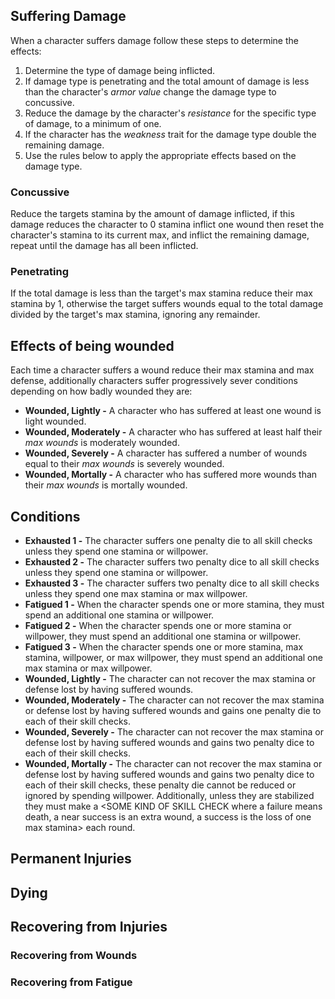 ## Suffering Damage
When a character suffers damage follow these steps to determine the effects:
1. Determine the type of damage being inflicted.
2. If damage type is penetrating and the total amount of damage is less than the character's *armor value* change the damage type to concussive.
3. Reduce the damage by the character's *resistance* for the specific type of damage, to a minimum of one.
4. If the character has the *weakness* trait for the damage type double the remaining damage.
5. Use the rules below to apply the appropriate effects based on the damage type.

### Concussive
Reduce the targets stamina by the amount of damage inflicted, if this damage reduces the character to 0 stamina inflict one wound then reset the character's stamina to its current max, and inflict the remaining damage, repeat until the damage has all been inflicted.


### Penetrating
If the total damage is less than the target's max stamina reduce their max stamina by 1, otherwise the target suffers wounds equal to the total damage divided by the target's max stamina, ignoring any remainder.

## Effects of being wounded
Each time a character suffers a wound reduce their max stamina and max defense, additionally characters suffer progressively sever conditions depending on how badly wounded they are:
* **Wounded, Lightly -** A character who has suffered at least one wound is light wounded.
* **Wounded, Moderately -** A character who has suffered at least half their *max wounds* is moderately wounded.
* **Wounded, Severely -** A character has suffered a number of wounds equal to their *max wounds* is severely wounded.
* **Wounded, Mortally -** A character who has suffered more wounds than their *max wounds* is mortally wounded.

## Conditions
* **Exhausted 1 -** The character suffers one penalty die to all skill checks unless they spend one stamina or willpower.
* **Exhausted 2 -** The character suffers two penalty dice to all skill checks unless they spend one stamina or willpower.
* **Exhausted 3 -** The character suffers two penalty dice to all skill checks unless they spend one max stamina or max willpower.
* **Fatigued 1 -** When the character spends one or more stamina, they must spend an additional one stamina or willpower.
* **Fatigued 2 -** When the character spends one or more stamina or willpower, they must spend an additional one stamina or willpower.
* **Fatigued 3 -** When the character spends one or more stamina, max stamina, willpower, or max willpower, they must spend an additional one max stamina or max willpower.
* **Wounded, Lightly -** The character can not recover the max stamina or defense lost by having suffered wounds.
* **Wounded, Moderately -** The character can not recover the max stamina or defense lost by having suffered wounds and gains one penalty die to each of their skill checks.
* **Wounded, Severely -** The character can not recover the max stamina or defense lost by having suffered wounds and gains two penalty dice to each of their skill checks.
* **Wounded, Mortally -** The character can not recover the max stamina or defense lost by having suffered wounds and gains two penalty dice to each of their skill checks, these penalty die cannot be reduced or ignored by spending willpower. Additionally, unless they are stabilized they must make a <SOME KIND OF SKILL CHECK where a failure means death, a near success is an extra wound, a success is the loss of one max stamina> each round.


## Permanent Injuries

## Dying

## Recovering from Injuries

### Recovering from Wounds

### Recovering from Fatigue
